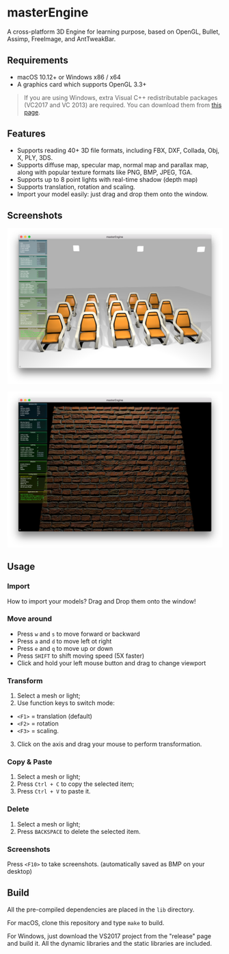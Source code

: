 # masterEngine

A cross-platform 3D Engine for learning purpose, based on OpenGL, Bullet, Assimp, FreeImage, and AntTweakBar.

## Requirements

* macOS 10.12+ or Windows x86 / x64
* A graphics card which supports OpenGL 3.3+

> If you are using Windows, extra Visual C++ redistributable packages (VC2017 and VC 2013) are required. You can download them from [this page](https://support.microsoft.com/en-us/help/2977003/the-latest-supported-visual-c-downloads).

## Features

* Supports reading 40+ 3D file formats, including FBX, DXF, Collada, Obj, X, PLY, 3DS.
* Supports diffuse map, specular map, normal map and parallax map, along with popular texture formats like PNG, BMP, JPEG, TGA.
* Supports up to 8 point lights with real-time shadow (depth map)
* Supports translation, rotation and scaling.
* Import your model easily: just drag and drop them onto the window.

## Screenshots

![](screenshots/screenshot0.png)

![](screenshots/screenshot1.png)

## Usage

### Import

How to import your models? Drag and Drop them onto the window!

### Move around

* Press `w` and `s` to move forward or backward
* Press `a` and `d` to move left ot right
* Press `e` and `q` to move up or down
* Press `SHIFT` to shift moving speed (5X faster)
* Click and hold your left mouse button and drag to change viewport

### Transform

1. Select a mesh or light;
2. Use function keys to switch mode:
 * `<F1>` = translation (default)
 * `<F2>` = rotation
 * `<F3>` = scaling.
3. Click on the axis and drag your mouse to perform transformation.

### Copy & Paste

1. Select a mesh or light;
2. Press `Ctrl + C` to copy the selected item;
3. Press `Ctrl + V` to paste it.

### Delete

1. Select a mesh or light;
2. Press `BACKSPACE` to delete the selected item.

### Screenshots

Press `<F10>` to take screenshots. (automatically saved as BMP on your desktop)

## Build

All the pre-compiled dependencies are placed in the `lib` directory.

For macOS, clone this repository and type `make` to build.

For Windows, just download the VS2017 project from the "release" page and build it. All the dynamic libraries and the static libraries are included.
